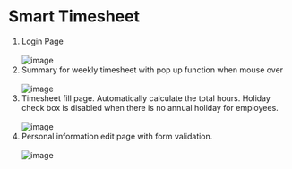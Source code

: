 # Smart Timesheet
1. Login Page<br /><br />
![image](https://user-images.githubusercontent.com/49622101/96391747-b1ae5880-116e-11eb-84e5-ae3ad5e820fa.png)<br />
2. Summary for weekly timesheet with pop up function when mouse over<br /><br />
![image](https://user-images.githubusercontent.com/49622101/96392423-defc0600-1170-11eb-9f1c-f9e7d366559d.png)<br />
3. Timesheet fill page. Automatically calculate the total hours. Holiday check box is disabled when there is no annual holiday for employees.<br /><br />
![image](https://user-images.githubusercontent.com/49622101/96792804-fbd24c80-13af-11eb-84c4-dfd2a91a3b59.png)<br />
4. Personal information edit page with form validation.<br /><br />
![image](https://user-images.githubusercontent.com/49622101/96792852-13a9d080-13b0-11eb-820b-a3de08d856dd.png)<br />
